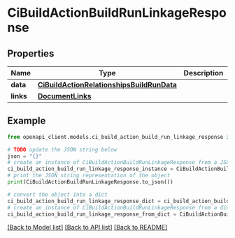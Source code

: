 # CiBuildActionBuildRunLinkageResponse


## Properties

Name | Type | Description | Notes
------------ | ------------- | ------------- | -------------
**data** | [**CiBuildActionRelationshipsBuildRunData**](CiBuildActionRelationshipsBuildRunData.md) |  | 
**links** | [**DocumentLinks**](DocumentLinks.md) |  | 

## Example

```python
from openapi_client.models.ci_build_action_build_run_linkage_response import CiBuildActionBuildRunLinkageResponse

# TODO update the JSON string below
json = "{}"
# create an instance of CiBuildActionBuildRunLinkageResponse from a JSON string
ci_build_action_build_run_linkage_response_instance = CiBuildActionBuildRunLinkageResponse.from_json(json)
# print the JSON string representation of the object
print(CiBuildActionBuildRunLinkageResponse.to_json())

# convert the object into a dict
ci_build_action_build_run_linkage_response_dict = ci_build_action_build_run_linkage_response_instance.to_dict()
# create an instance of CiBuildActionBuildRunLinkageResponse from a dict
ci_build_action_build_run_linkage_response_from_dict = CiBuildActionBuildRunLinkageResponse.from_dict(ci_build_action_build_run_linkage_response_dict)
```
[[Back to Model list]](../README.md#documentation-for-models) [[Back to API list]](../README.md#documentation-for-api-endpoints) [[Back to README]](../README.md)


